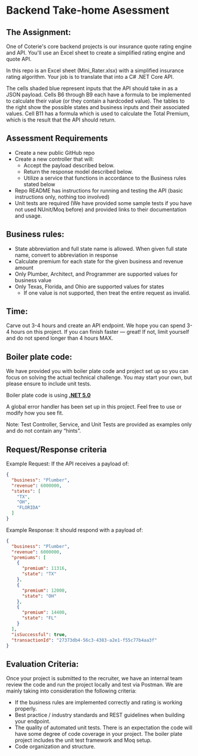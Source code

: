 # Backend Take-home Asessment

## The Assignment:

One of Coterie's core backend projects is our insurance quote rating engine and API. You'll use an Excel sheet to create a simplified rating engine and quote API.

In this repo is an Excel sheet (Mini_Rater.xlsx) with a simplified insurance rating algorithm. Your job is to translate that into a C# .NET Core API.

The cells shaded blue represent inputs that the API should take in as a JSON payload. Cells B6 through B9 each have a formula to be implemented to calculate their value (or they contain a hardcoded value). The tables to the right show the possible states and business inputs and their associated values. Cell B11 has a formula which is used to calculate the Total Premium, which is the result that the API should return.

## Assessment Requirements

- Create a new public GitHub repo 
- Create a new controller that will:
    - Accept the payload described below.
    - Return the response model described below.
    - Utilize a service that functions in accordance to the Business rules stated below
- Repo README has instructions for running and testing the API (basic instructions only, nothing too involved)
- Unit tests are required (We have provided some sample tests if you have not used NUnit/Moq before) and provided links to their documentation and usage.

## Business rules:

- State abbreviation and full state name is allowed. When given full state name, convert to abbreviation in response
- Calculate premium for each state for the given business and revenue amount
- Only Plumber, Architect, and Programmer are supported values for business value
- Only Texas, Florida, and Ohio are supported values for states
    - If one value is not supported, then treat the entire request as invalid.

## Time:

Carve out 3-4 hours and create an API endpoint. We hope you can spend 3-4 hours on this project. If you can finish faster — great! If not, limit yourself and do not spend longer than 4 hours MAX.

## Boiler plate code:

We have provided you with boiler plate code and project set up so you can focus on solving the actual technical challenge. You may start your own, but please ensure to include unit tests.

Boiler plate code is using [****.NET 5.0****](https://dotnet.microsoft.com/en-us/download/dotnet/5.0)

A global error handler has been set up in this project. Feel free to use or modify how you see fit.

Note: Test Controller, Service, and Unit Tests are provided as examples only and do not contain any “hints”.


## Request/Response criteria

Example Request: If the API receives a payload of:

```json
{
  "business": "Plumber",
  "revenue": 6000000,
  "states": [
    "TX",
    "OH",
    "FLORIDA"
  ]
}
```

Example Response: It should respond with a payload of:

```json
{
  "business": "Plumber",
  "revenue": 6000000,
  "premiums": [
    {
      "premium": 11316,
      "state": "TX"
    },
    {
      "premium": 12000,
      "state": "OH"
    },
    {
      "premium": 14400,
      "state": "FL"
    }
  ],
  "isSuccessful": true,
  "transactionId": "27373db4-56c3-4383-a2e1-f55c77b4aa3f"
}
```

## Evaluation Criteria:

Once your project is submitted to the recruiter, we have an internal team review the code and run the project locally and test via Postman. We are mainly taking into consideration the following criteria:

- If the business rules are implemented correctly and rating is working properly.
- Best practice / industry standards and REST guidelines when building your endpoint.
- The quality of automated unit tests. There is an expectation the code will have some degree of code coverage in your project. The boiler plate project includes the unit test framework and Moq setup.
- Code organization and structure.
